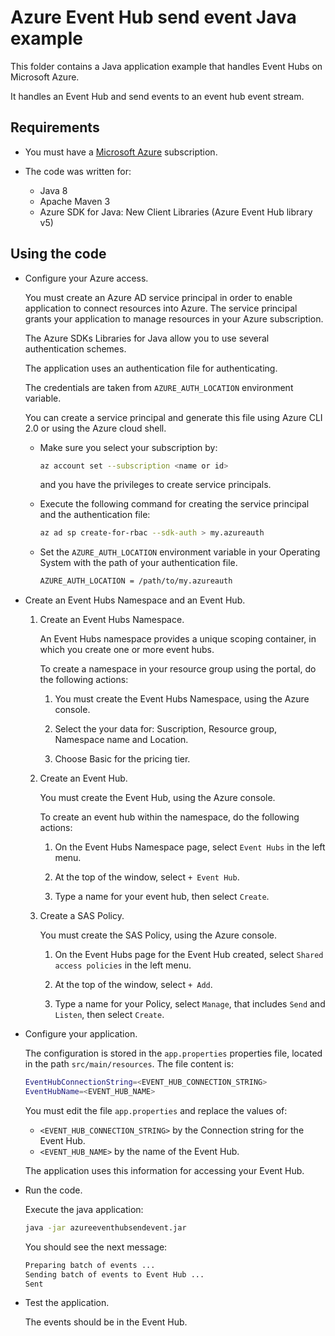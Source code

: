 # Azure Event Hub send event Java example

This folder contains a Java application example that handles Event Hubs on Microsoft Azure.

It handles an Event Hub and send events to an event hub event stream.

## Requirements

* You must have a [Microsoft Azure](https://azure.microsoft.com/) subscription.

* The code was written for:
  * Java 8
  * Apache Maven 3
  * Azure SDK for Java: New Client Libraries (Azure Event Hub library v5)

## Using the code

* Configure your Azure access.

  You must create an Azure AD service principal in order to enable application to connect resources into Azure. The service principal grants your application to manage resources in your Azure subscription.

  The Azure SDKs Libraries for Java allow you to use several authentication schemes.

  The application uses an authentication file for authenticating.

  The credentials are taken from `AZURE_AUTH_LOCATION` environment variable.

  You can create a service principal and generate this file using Azure CLI 2.0 or using the Azure cloud shell.

  * Make sure you select your subscription by:

    ```bash
    az account set --subscription <name or id>
    ```

    and you have the privileges to create service principals.

  * Execute the following command for creating the service principal and the authentication file:
  
    ```bash
    az ad sp create-for-rbac --sdk-auth > my.azureauth
    ```
  
  * Set the `AZURE_AUTH_LOCATION` environment variable in your Operating System with the path of your authentication file.

    ```bash
    AZURE_AUTH_LOCATION = /path/to/my.azureauth
    ```

* Create an Event Hubs Namespace and an Event Hub.

  1. Create an Event Hubs Namespace.

     An Event Hubs namespace provides a unique scoping container, in which you create one or more event hubs.

     To create a namespace in your resource group using the portal, do the following actions:

     1. You must create the Event Hubs Namespace, using the Azure console.

     2. Select the your data for: Suscription, Resource group, Namespace name and Location.

     3. Choose Basic for the pricing tier.

  2. Create an Event Hub.

     You must create the Event Hub, using the Azure console.

     To create an event hub within the namespace, do the following actions:

     1. On the Event Hubs Namespace page, select `Event Hubs` in the left menu.

     2. At the top of the window, select `+ Event Hub`.

     3. Type a name for your event hub, then select `Create`.

  3. Create a SAS Policy.

     You must create the SAS Policy, using the Azure console.

     1. On the Event Hubs page for the Event Hub created, select `Shared access policies` in the left menu.

     2. At the top of the window, select `+ Add`.

     3. Type a name for your Policy, select `Manage`, that includes `Send` and `Listen`, then select `Create`.

* Configure your application.

  The configuration is stored in the `app.properties` properties file, located in the path `src/main/resources`. The file content is:

  ```bash
  EventHubConnectionString=<EVENT_HUB_CONNECTION_STRING>
  EventHubName=<EVENT_HUB_NAME>
  ```

  You must edit the file `app.properties` and replace the values of:
  
  * `<EVENT_HUB_CONNECTION_STRING>` by the Connection string for the Event Hub.
  * `<EVENT_HUB_NAME>` by the name of the Event Hub.
  
  The application uses this information for accessing your Event Hub.

* Run the code.

  Execute the java application:

  ```bash
  java -jar azureeventhubsendevent.jar
  ```

  You should see the next message:
  
  ```bash
  Preparing batch of events ...
  Sending batch of events to Event Hub ...
  Sent
  ```

* Test the application.

  The events should be in the Event Hub.
